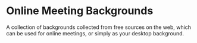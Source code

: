 # Online Meeting Backgrounds

A collection of backgrounds collected from free sources on the web, which can be used for online meetings, or simply as your desktop background.
